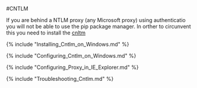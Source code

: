 #CNTLM

 If you are behind a NTLM proxy (any Microsoft proxy) using authenticatio you will not be able to use the pip package manager.
 In orther to circunvent this you need to install the [cnltm](http://cntlm.sourceforge.net/)


{% include "Installing_Cntlm_on_Windows.md" %}

{% include "Configuring_Cntlm_on_Windows.md" %}

{% include "Configuring_Proxy_in_IE_Explorer.md" %}

{% include "Troubleshooting_Cntlm.md" %}

